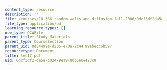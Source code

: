 ```yaml
---
content_type: resource
description: ''
file: /courses/18-366-random-walks-and-diffusion-fall-2006/0dcf3df2da5ec0249ea980b560e423c0_lec17.pdf
file_type: application/pdf
learning_resource_types: []
ocw_type: OCWFile
parent_title: Study Materials
parent_type: CourseSection
parent_uid: 9d04499e-d235-e70a-2c44-99ebecc6b597
resourcetype: Document
title: lec17.pdf
uid: 0dcf3df2-da5e-c024-9ea9-80b560e423c0
---
```

